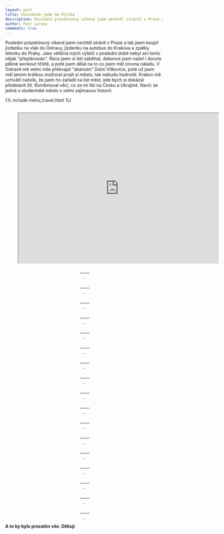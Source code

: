 ```yaml
---
layout: post
title: Všeználek jede do Polska
description: Poslední prázdninový víkend jsem nechtěl strávit v Praze a tak jsem koupil jízdenku na vlak do Ostravy, jízdenku na autobus do Krakova a zpátky letenku do Prahy. Jako většina mých výletů v poslední době nebyl ani tento nějak "přeplánován". Ráno jsem si šel zaběhat, dokonce jsem našel i docela pěkné workout hřiště, a poté jsem dělal na to co jsem měl zrovna náladu. V Ostravě mě velmi mile překvapil "skanzen" Dolní Vítkovice, poté už jsem měl jenom krátkou možnost projít si město, tak nebudu hodnotit. Krakov mě uchvátil natolik, že jsem ho zařadil na list měst, kde bych si dokázal představit žít. Kombinoval věci, co se mi libí na Česku a Ukrajině. Navíc se jedná o studentské město s velmi zajímavou historií.
author: Petr Lorenc
comments: true
---
```


Poslední prázdninový víkend jsem nechtěl strávit v Praze a tak jsem koupil jízdenku na vlak do Ostravy, jízdenku na autobus do Krakova a zpátky letenku do Prahy. Jako většina mých výletů v poslední době nebyl ani tento nějak "přeplánován". Ráno jsem si šel zaběhat, dokonce jsem našel i docela pěkné workout hřiště, a poté jsem dělal na to co jsem měl zrovna náladu. V Ostravě mě velmi mile překvapil "skanzen" Dolní Vítkovice, poté už jsem měl jenom krátkou možnost projít si město, tak nebudu hodnotit. Krakov mě uchvátil natolik, že jsem ho zařadil na list měst, kde bych si dokázal představit žít. Kombinoval věci, co se mi libí na Česku a Ukrajině. Navíc se jedná o studentské město s velmi zajímavou historií.

{% include menu_travel.html %}


<figure class="map" align="middle">
 <iframe src="https://www.google.com/maps/d/u/0/embed?mid=161Wq__1mBF8vBFJtDSsoyKS5C4iTMNPV" width="640" height="480"></iframe>
</figure>

<figure class="image" align="middle">
 <a href="{{ site.baseurl }}/images/krakov/01.jpg" data-lightbox="" data-title="" data-lightbox="roadtrip">
   <img src="{{ site.baseurl }}/images/krakov/01.jpg" alt="" title=""/>
   <figcaption></figcaption>
 </a>
</figure>

<figure class="image" align="middle">
 <a href="{{ site.baseurl }}/images/krakov/02.jpg" data-lightbox="" data-title="" data-lightbox="roadtrip">
   <img src="{{ site.baseurl }}/images/krakov/02.jpg" alt="" title=""/>
   <figcaption></figcaption>
 </a>
</figure>

<figure class="image" align="middle">
 <a href="{{ site.baseurl }}/images/krakov/03.jpg" data-lightbox="" data-title="" data-lightbox="roadtrip">
   <img src="{{ site.baseurl }}/images/krakov/03.jpg" alt="" title=""/>
   <figcaption></figcaption>
 </a>
</figure>

<figure class="image" align="middle">
 <a href="{{ site.baseurl }}/images/krakov/04.jpg" data-lightbox="" data-title="" data-lightbox="roadtrip">
   <img src="{{ site.baseurl }}/images/krakov/04.jpg" alt="" title=""/>
   <figcaption></figcaption>
 </a>
</figure>

<figure class="image" align="middle">
 <a href="{{ site.baseurl }}/images/krakov/05.jpg" data-lightbox="" data-title="" data-lightbox="roadtrip">
   <img src="{{ site.baseurl }}/images/krakov/05.jpg" alt="" title=""/>
   <figcaption></figcaption>
 </a>
</figure>

<figure class="image" align="middle">
 <a href="{{ site.baseurl }}/images/krakov/06.jpg" data-lightbox="" data-title="" data-lightbox="roadtrip">
   <img src="{{ site.baseurl }}/images/krakov/06.jpg" alt="" title=""/>
   <figcaption></figcaption>
 </a>
</figure>

<figure class="image" align="middle">
 <a href="{{ site.baseurl }}/images/krakov/07.jpg" data-lightbox="" data-title="" data-lightbox="roadtrip">
   <img src="{{ site.baseurl }}/images/krakov/07.jpg" alt="" title=""/>
   <figcaption></figcaption>
 </a>
</figure>

<figure class="image" align="middle">
 <a href="{{ site.baseurl }}/images/krakov/08.jpg" data-lightbox="" data-title="" data-lightbox="roadtrip">
   <img src="{{ site.baseurl }}/images/krakov/08.jpg" alt="" title=""/>
   <figcaption></figcaption>
 </a>
</figure>

<figure class="image" align="middle">
 <a href="{{ site.baseurl }}/images/krakov/09.jpg" data-lightbox="" data-title="" data-lightbox="roadtrip">
   <img src="{{ site.baseurl }}/images/krakov/09.jpg" alt="" title=""/>
   <figcaption></figcaption>
 </a>
</figure>

<figure class="image" align="middle">
 <a href="{{ site.baseurl }}/images/krakov/10.jpg" data-lightbox="" data-title="" data-lightbox="roadtrip">
   <img src="{{ site.baseurl }}/images/krakov/10.jpg" alt="" title=""/>
   <figcaption></figcaption>
 </a>
</figure>

<figure class="image" align="middle">
 <a href="{{ site.baseurl }}/images/krakov/11.jpg" data-lightbox="" data-title="" data-lightbox="roadtrip">
   <img src="{{ site.baseurl }}/images/krakov/11.jpg" alt="" title=""/>
   <figcaption></figcaption>
 </a>
</figure>

<figure class="image" align="middle">
 <a href="{{ site.baseurl }}/images/krakov/12.jpg" data-lightbox="" data-title="" data-lightbox="roadtrip">
   <img src="{{ site.baseurl }}/images/krakov/12.jpg" alt="" title=""/>
   <figcaption></figcaption>
 </a>
</figure>

<figure class="image" align="middle">
 <a href="{{ site.baseurl }}/images/krakov/13.jpg" data-lightbox="" data-title="" data-lightbox="roadtrip">
   <img src="{{ site.baseurl }}/images/krakov/13.jpg" alt="" title=""/>
   <figcaption></figcaption>
 </a>
</figure>

<figure class="image" align="middle">
 <a href="{{ site.baseurl }}/images/krakov/14.jpg" data-lightbox="" data-title="" data-lightbox="roadtrip">
   <img src="{{ site.baseurl }}/images/krakov/14.jpg" alt="" title=""/>
   <figcaption></figcaption>
 </a>
</figure>

<figure class="image" align="middle">
 <a href="{{ site.baseurl }}/images/krakov/15.jpg" data-lightbox="" data-title="" data-lightbox="roadtrip">
   <img src="{{ site.baseurl }}/images/krakov/15.jpg" alt="" title=""/>
   <figcaption></figcaption>
 </a>
</figure>

<figure class="image" align="middle">
 <a href="{{ site.baseurl }}/images/krakov/16.jpg" data-lightbox="" data-title="" data-lightbox="roadtrip">
   <img src="{{ site.baseurl }}/images/krakov/16.jpg" alt="" title=""/>
   <figcaption></figcaption>
 </a>
</figure>

<figure class="image" align="middle">
 <a href="{{ site.baseurl }}/images/krakov/17.jpg" data-lightbox="" data-title="" data-lightbox="roadtrip">
   <img src="{{ site.baseurl }}/images/krakov/17.jpg" alt="" title=""/>
   <figcaption></figcaption>
 </a>
</figure>


**A to by bylo prozatím vše. Děkuji**






